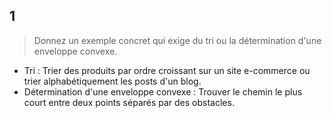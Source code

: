 ## 1
>Donnez un exemple concret qui exige du tri ou la détermination d'une enveloppe convexe.

* Tri : Trier des produits par ordre croissant sur un site e-commerce ou trier alphabétiquement les posts d'un blog.
* Détermination d'une enveloppe convexe : Trouver le chemin le plus court entre deux points séparés par des obstacles.